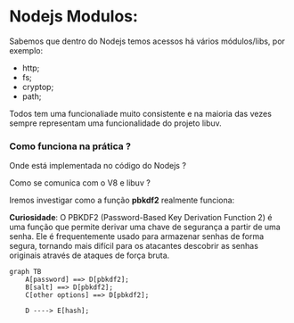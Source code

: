 # Nodejs Modulos:

Sabemos que dentro do Nodejs temos acessos há vários módulos/libs, por exemplo:

* http;
* fs;
* cryptop;
* path;

Todos tem uma funcionaliade muito consistente e na maioria das vezes sempre representam uma funcionalidade do projeto libuv.

### Como funciona na prática ?

Onde está implementada no código do Nodejs ?

Como se comunica com o V8 e libuv ?

Iremos investigar como a função **pbkdf2** realmente funciona:

**Curiosidade**: O PBKDF2 (Password-Based Key Derivation Function 2) é uma função que permite derivar uma chave de segurança a partir de uma senha. Ele é frequentemente usado para armazenar senhas de forma segura, tornando mais difícil para os atacantes descobrir as senhas originais através de ataques de força bruta.


```mermaid
graph TB
    A[password] ==> D[pbkdf2];
    B[salt] ==> D[pbkdf2];
    C[other options] ==> D[pbkdf2];

    D ----> E[hash];
```




